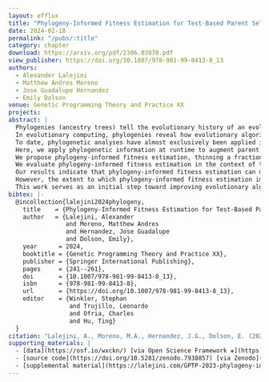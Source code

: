 ```yaml
---
layout: efflux
title: "Phylogeny-Informed Fitness Estimation for Test-Based Parent Selection"
date: 2024-02-18
permalink: "/pubs/:title"
category: chapter
download: https://arxiv.org/pdf/2306.03970.pdf
view_publisher: https://doi.org/10.1007/978-981-99-8413-8_13
authors:
  - Alexander Lalejini
  - Matthew Andres Moreno
  - Jose Guadalupe Hernandez
  - Emily Dolson
venue: Genetic Programming Theory and Practice XX
projects:
abstract: |
  Phylogenies (ancestry trees) tell the evolutionary history of an evolving population.
  In evolutionary computing, phylogenies reveal how evolutionary algorithms steer populations through a search space by illuminating the step-by-step evolution of solutions.
  To date, phylogenetic analyses have almost exclusively been applied in post hoc analyses of evolutionary algorithms for performance tuning and research.
  Here, we apply phylogenetic information at runtime to augment parent selection procedures that use training sets to assess candidate solution quality.
  We propose phylogeny-informed fitness estimation, thinning a fraction of costly training case evaluations by substituting the fitness profiles of near relatives as a heuristic estimate.
  We evaluate phylogeny-informed fitness estimation in the context of the down-sampled lexicase and cohort lexicase selection algorithms on two diagnostic analyses and four genetic programming (GP) problems.
  Our results indicate that phylogeny-informed fitness estimation can mitigate the drawbacks of down-sampled lexicase, improving diversity maintenance and search space exploration.
  However, the extent to which phylogeny-informed fitness estimation improves problem-solving success for GP varies by problem, subsampling method, and subsampling level.
  This work serves as an initial step toward improving evolutionary algorithms by exploiting runtime phylogenetic analysis.
bibtex: |-
  @incollection{lalejini2024phylogeny,
    title    = {Phylogeny-Informed Fitness Estimation for Test-Based Parent Selection},
    author   = {Lalejini, Alexander
                and Moreno, Matthew Andres
                and Hernandez, Jose Guadalupe
                and Dolson, Emily},
    year      = 2024,
    booktitle = {Genetic Programming Theory and Practice XX},
    publisher = {Springer International Publishing},
    pages     = {241--261},
    doi       = {10.1007/978-981-99-8413-8_13},
    isbn      = {978-981-99-8413-8},
    url       = {https://doi.org/10.1007/978-981-99-8413-8_13},
    editor    = {Winkler, Stephan
                 and Trujillo, Leonardo
                 and Ofria, Charles
                 and Hu, Ting}
  }
citation: "Lalejini, A., Moreno, M.A., Hernandez, J.G., Dolson, E. (2024). Phylogeny-Informed Fitness Estimation for Test-Based Parent Selection. In: Winkler, S., Trujillo, L., Ofria, C., Hu, T. (eds) Genetic Programming Theory and Practice XX. Genetic and Evolutionary Computation. Springer, Singapore. https://doi.org/10.1007/978-981-99-8413-8_13"
supporting_materials: |
  - [data](https://osf.io/wxckn/) [via Open Science Framework ❋](https://osf.io)
  - [source code](https://doi.org/10.5281/zenodo.7938857) [via Zenodo](https://zenodo.org/)
  - [supplemental material](https://lalejini.com/GPTP-2023-phylogeny-informed-evaluation/bookdown/book/)
---
```

